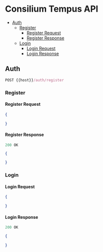 # Consilium Tempus API

- [Auth](#auth)
    - [Register](#register)
        - [Register Request](#register-request)
        - [Register Response](#register-response)
    - [Login](#register)
        - [Login Request](#register-request)
        - [Login Response](#register-response)

## Auth

```js
POST {{host}}/auth/register
```

### Register

#### Register Request

```json
{
    
}
```

#### Register Response

```js
200 OK
```

```json
{

}
```

### Login

#### Login Request

```json
{
    
}
```

#### Login Response

```js
200 OK
```

```json
{
    
}
```